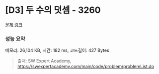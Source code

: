 # [D3] 두 수의 덧셈 - 3260 

[문제 링크](https://swexpertacademy.com/main/code/problem/problemDetail.do?contestProbId=AWBC1lOad9IDFAWr) 

### 성능 요약

메모리: 26,104 KB, 시간: 182 ms, 코드길이: 427 Bytes



> 출처: SW Expert Academy, https://swexpertacademy.com/main/code/problem/problemList.do